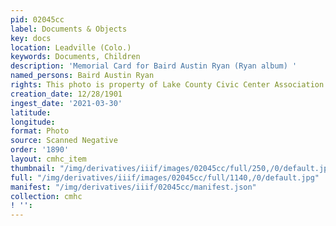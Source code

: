 ```yaml
---
pid: 02045cc
label: Documents & Objects
key: docs
location: Leadville (Colo.)
keywords: Documents, Children
description: 'Memorial Card for Baird Austin Ryan (Ryan album) '
named_persons: Baird Austin Ryan
rights: This photo is property of Lake County Civic Center Association.
creation_date: 12/28/1901
ingest_date: '2021-03-30'
latitude: 
longitude: 
format: Photo
source: Scanned Negative
order: '1890'
layout: cmhc_item
thumbnail: "/img/derivatives/iiif/images/02045cc/full/250,/0/default.jpg"
full: "/img/derivatives/iiif/images/02045cc/full/1140,/0/default.jpg"
manifest: "/img/derivatives/iiif/02045cc/manifest.json"
collection: cmhc
! '': 
---
```

